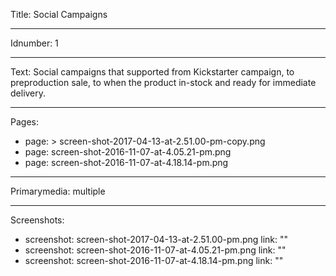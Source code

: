 Title: Social Campaigns

----

Idnumber: 1

----

Text: Social campaigns that supported from Kickstarter campaign, to preproduction sale, to when the product in-stock  and ready for immediate delivery.

----

Pages: 

- 
  page: >
    screen-shot-2017-04-13-at-2.51.00-pm-copy.png
- 
  page: screen-shot-2016-11-07-at-4.05.21-pm.png
- 
  page: screen-shot-2016-11-07-at-4.18.14-pm.png

----

Primarymedia: multiple

----

Screenshots: 

- 
  screenshot: screen-shot-2017-04-13-at-2.51.00-pm.png
  link: ""
- 
  screenshot: screen-shot-2016-11-07-at-4.05.21-pm.png
  link: ""
- 
  screenshot: screen-shot-2016-11-07-at-4.18.14-pm.png
  link: ""